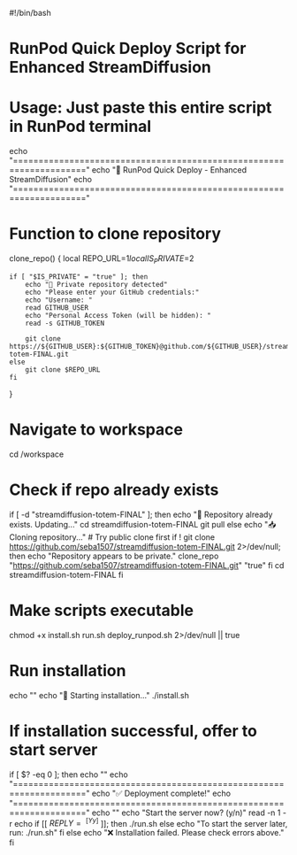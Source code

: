 #!/bin/bash

# RunPod Quick Deploy Script for Enhanced StreamDiffusion
# Usage: Just paste this entire script in RunPod terminal

echo "===================================================================="
echo "🚀 RunPod Quick Deploy - Enhanced StreamDiffusion"
echo "===================================================================="

# Function to clone repository
clone_repo() {
    local REPO_URL=$1
    local IS_PRIVATE=$2
    
    if [ "$IS_PRIVATE" = "true" ]; then
        echo "🔐 Private repository detected"
        echo "Please enter your GitHub credentials:"
        echo "Username: "
        read GITHUB_USER
        echo "Personal Access Token (will be hidden): "
        read -s GITHUB_TOKEN
        
        git clone https://${GITHUB_USER}:${GITHUB_TOKEN}@github.com/${GITHUB_USER}/streamdiffusion-totem-FINAL.git
    else
        git clone $REPO_URL
    fi
}

# Navigate to workspace
cd /workspace

# Check if repo already exists
if [ -d "streamdiffusion-totem-FINAL" ]; then
    echo "📁 Repository already exists. Updating..."
    cd streamdiffusion-totem-FINAL
    git pull
else
    echo "📥 Cloning repository..."
    # Try public clone first
    if ! git clone https://github.com/seba1507/streamdiffusion-totem-FINAL.git 2>/dev/null; then
        echo "Repository appears to be private."
        clone_repo "https://github.com/seba1507/streamdiffusion-totem-FINAL.git" "true"
    fi
    cd streamdiffusion-totem-FINAL
fi

# Make scripts executable
chmod +x install.sh run.sh deploy_runpod.sh 2>/dev/null || true

# Run installation
echo ""
echo "🔧 Starting installation..."
./install.sh

# If installation successful, offer to start server
if [ $? -eq 0 ]; then
    echo ""
    echo "===================================================================="
    echo "✅ Deployment complete!"
    echo "===================================================================="
    echo ""
    echo "Start the server now? (y/n)"
    read -n 1 -r
    echo
    if [[ $REPLY =~ ^[Yy]$ ]]; then
        ./run.sh
    else
        echo "To start the server later, run: ./run.sh"
    fi
else
    echo "❌ Installation failed. Please check errors above."
fi
